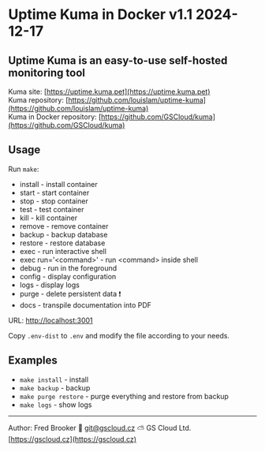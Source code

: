 # Uptime Kuma in Docker v1.1 2024-12-17

## Uptime Kuma is an easy-to-use self-hosted monitoring tool

Kuma site: [https://uptime.kuma.pet](https://uptime.kuma.pet)  
Kuma repository: [https://github.com/louislam/uptime-kuma](https://github.com/louislam/uptime-kuma)  
Kuma in Docker repository: [https://github.com/GSCloud/kuma](https://github.com/GSCloud/kuma)

## Usage

Run `make`:

- install - install container
- start - start container
- stop - stop container
- test - test container
- kill - kill container
- remove - remove container
- backup - backup database
- restore - restore database
- exec - run interactive shell
- exec run='\<command\>' - run \<command\> inside shell
- debug - run in the foreground
- config - display configuration
- logs - display logs
- purge - delete persistent data ❗️
- docs - transpile documentation into PDF

URL: [http://localhost:3001](http://localhost:3001)  

Copy `.env-dist` to `.env` and modify the file according to your needs.

## Examples

- `make install` - install
- `make backup` - backup
- `make purge restore` - purge everything and restore from backup
- `make logs` - show logs

---

Author: Fred Brooker 💌 <git@gscloud.cz> ⛅️ GS Cloud Ltd. [https://gscloud.cz](https://gscloud.cz)
